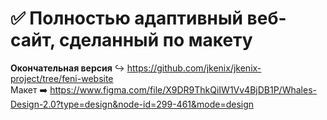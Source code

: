 # :white_check_mark: Полностью адаптивный веб-сайт, сделанный по макету

**Окончательная версия** ↪ https://github.com/jkenix/jkenix-project/tree/feni-website  
Макет ➡️ https://www.figma.com/file/X9DR9ThkQiIW1Vv4BjDB1P/Whales-Design-2.0?type=design&node-id=299-461&mode=design
